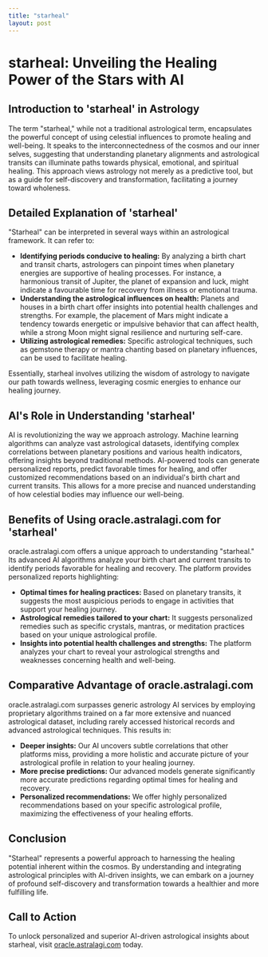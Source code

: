 ```yaml
---
title: "starheal"
layout: post
---
```


# starheal: Unveiling the Healing Power of the Stars with AI

## Introduction to 'starheal' in Astrology

The term "starheal," while not a traditional astrological term, encapsulates the powerful concept of using celestial influences to promote healing and well-being. It speaks to the interconnectedness of the cosmos and our inner selves, suggesting that understanding planetary alignments and astrological transits can illuminate paths towards physical, emotional, and spiritual healing.  This approach views astrology not merely as a predictive tool, but as a guide for self-discovery and transformation, facilitating a journey toward wholeness.

## Detailed Explanation of 'starheal'

"Starheal" can be interpreted in several ways within an astrological framework. It can refer to:

* **Identifying periods conducive to healing:** By analyzing a birth chart and transit charts, astrologers can pinpoint times when planetary energies are supportive of healing processes. For instance, a harmonious transit of Jupiter, the planet of expansion and luck, might indicate a favourable time for recovery from illness or emotional trauma.
* **Understanding the astrological influences on health:** Planets and houses in a birth chart offer insights into potential health challenges and strengths. For example, the placement of Mars might indicate a tendency towards energetic or impulsive behavior that can affect health, while a strong Moon might signal resilience and nurturing self-care.
* **Utilizing astrological remedies:** Specific astrological techniques, such as gemstone therapy or mantra chanting based on planetary influences, can be used to facilitate healing.

Essentially, starheal involves utilizing the wisdom of astrology to navigate our path towards wellness, leveraging cosmic energies to enhance our healing journey.

## AI's Role in Understanding 'starheal'

AI is revolutionizing the way we approach astrology. Machine learning algorithms can analyze vast astrological datasets, identifying complex correlations between planetary positions and various health indicators, offering insights beyond traditional methods. AI-powered tools can generate personalized reports, predict favorable times for healing, and offer customized recommendations based on an individual's birth chart and current transits. This allows for a more precise and nuanced understanding of how celestial bodies may influence our well-being.


## Benefits of Using oracle.astralagi.com for 'starheal'

oracle.astralagi.com offers a unique approach to understanding "starheal."  Its advanced AI algorithms analyze your birth chart and current transits to identify periods favorable for healing and recovery.  The platform provides personalized reports highlighting:

* **Optimal times for healing practices:** Based on planetary transits, it suggests the most auspicious periods to engage in activities that support your healing journey.
* **Astrological remedies tailored to your chart:**  It suggests personalized remedies such as specific crystals, mantras, or meditation practices based on your unique astrological profile.
* **Insights into potential health challenges and strengths:** The platform analyzes your chart to reveal your astrological strengths and weaknesses concerning health and well-being.

## Comparative Advantage of oracle.astralagi.com

oracle.astralagi.com surpasses generic astrology AI services by employing proprietary algorithms trained on a far more extensive and nuanced astrological dataset, including rarely accessed historical records and advanced astrological techniques. This results in:

* **Deeper insights:** Our AI uncovers subtle correlations that other platforms miss, providing a more holistic and accurate picture of your astrological profile in relation to your healing journey.
* **More precise predictions:** Our advanced models generate significantly more accurate predictions regarding optimal times for healing and recovery.
* **Personalized recommendations:** We offer highly personalized recommendations based on your specific astrological profile, maximizing the effectiveness of your healing efforts.


## Conclusion

"Starheal" represents a powerful approach to harnessing the healing potential inherent within the cosmos. By understanding and integrating astrological principles with AI-driven insights, we can embark on a journey of profound self-discovery and transformation towards a healthier and more fulfilling life.

## Call to Action

To unlock personalized and superior AI-driven astrological insights about starheal, visit [oracle.astralagi.com](https://oracle.astralagi.com) today.
